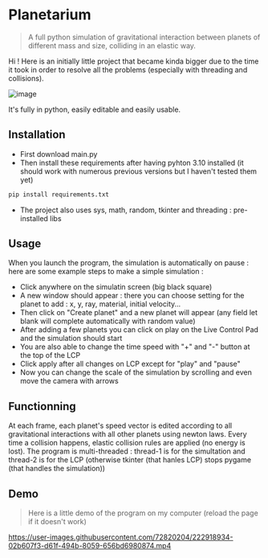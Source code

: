 # Planetarium
> A full python simulation of gravitational interaction between planets of different mass and size, colliding in an elastic way.

Hi ! Here is an initially little project that became kinda bigger due to the time it took in order to resolve all the problems (especially with threading and collisions).

![image](https://user-images.githubusercontent.com/72820204/188311953-ee312954-b415-4add-8e9d-1ec2c086a01e.png)


It's fully in python, easily editable and easily usable.

## Installation
* First download main.py
* Then install these requirements after having pyhton 3.10 installed (it should work with numerous previous versions but I haven't tested them yet)
```py
pip install requirements.txt
```
* The project also uses sys, math, random, tkinter and threading : pre-installed libs

## Usage
When you launch the program, the simulation is automatically on pause : here are some example steps to make a simple simulation :
* Click anywhere on the simulatin screen (big black square)
* A new window should appear : there you can choose setting for the planet to add : x, y, ray, material, initial velocity...
* Then click on "Create planet" and a new planet will appear (any field let blank will complete automatically with random value)
* After adding a few planets you can click on play on the Live Control Pad and the simulation should start
* You are also able to change the time speed with "+" and "-" button at the top of the LCP
* Click apply after all changes on LCP except for "play" and "pause"
* Now you can change the scale of the simulation by scrolling and even move the camera with arrows

## Functionning
At each frame, each planet's speed vector is edited according to all gravitational interactions with all other planets using newton laws. Every time a collision happens, elastic collision rules are applied (no energy is lost). The program is multi-threaded : thread-1 is for the simultation and thread-2 is for the LCP (otherwise tkinter (that hanles LCP) stops pygame (that handles the simulation))

## Demo
> Here is a little demo of the program on my computer (reload the page if it doesn't work)


https://user-images.githubusercontent.com/72820204/222918934-02b607f3-d61f-494b-8059-656bd6980874.mp4


